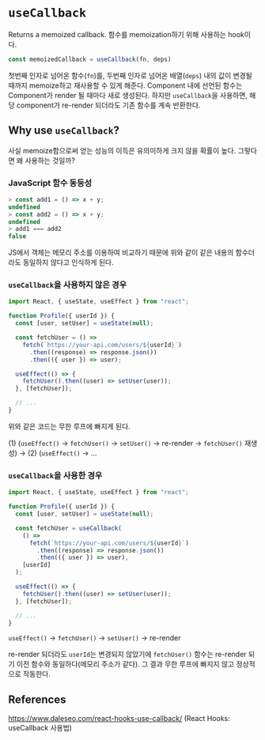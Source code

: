 # `useCallback`

Returns a memoized callback. 함수를 memoization하기 위해 사용하는 hook이다.

```jsx
const memoizedCallback = useCallback(fn, deps)
```

첫번째 인자로 넘어온 함수(`fn`)를, 두번째 인자로 넘어온 배열(`deps`) 내의 값이 변경될 때까지 memoize하고 재사용할 수 있게 해준다. Component 내에 선언된 함수는 Component가 render 될 때마다 새로 생성된다. 하지만 `useCallback`을 사용하면, 해당 component가 re-render 되더라도 기존 함수를 계속 반환한다.



## Why use `useCallback`?

사실 memoize함으로써 얻는 성능의 이득은 유의미하게 크지 않을 확률이 높다. 그렇다면 왜 사용하는 것일까?

### JavaScript 함수 동등성

```js
> const add1 = () => x + y;
undefined
> const add2 = () => x + y;
undefined
> add1 === add2
false
```

JS에서 객체는 메모리 주소를 이용하여 비교하기 때문에 위와 같이 같은 내용의 함수더라도 동일하지 않다고 인식하게 된다.

### `useCallback`을 사용하지 않은 경우

```jsx
import React, { useState, useEffect } from "react";

function Profile({ userId }) {
  const [user, setUser] = useState(null);

  const fetchUser = () =>
    fetch(`https://your-api.com/users/${userId}`)
      .then((response) => response.json())
      .then(({ user }) => user);

  useEffect(() => {
    fetchUser().then((user) => setUser(user));
  }, [fetchUser]);

  // ...
}
```

위와 같은 코드는 무한 루프에 빠지게 된다.

(1) (`useEffect()` -> `fetchUser()` -> `setUser()` -> re-render -> `fetchUser()` 재생성) -> (2) (`useEffect()` -> ...

### `useCallback`을 사용한 경우

```jsx
import React, { useState, useEffect } from "react";

function Profile({ userId }) {
  const [user, setUser] = useState(null);

  const fetchUser = useCallback(
    () =>
      fetch(`https://your-api.com/users/${userId}`)
        .then((response) => response.json())
        .then(({ user }) => user),
    [userId]
  );

  useEffect(() => {
    fetchUser().then((user) => setUser(user));
  }, [fetchUser]);

  // ...
}
```

`useEffect()` -> `fetchUser()` -> `setUser()` -> re-render

re-render 되더라도 `userId`는 변경되지 않았기에 `fetchUser()` 함수는 re-render 되기 이전 함수와 동일하다(메모리 주소가 같다). 그 결과 무한 루프에 빠지지 않고 정상적으로 작동한다.



## References

https://www.daleseo.com/react-hooks-use-callback/ (React Hooks: useCallback 사용법)